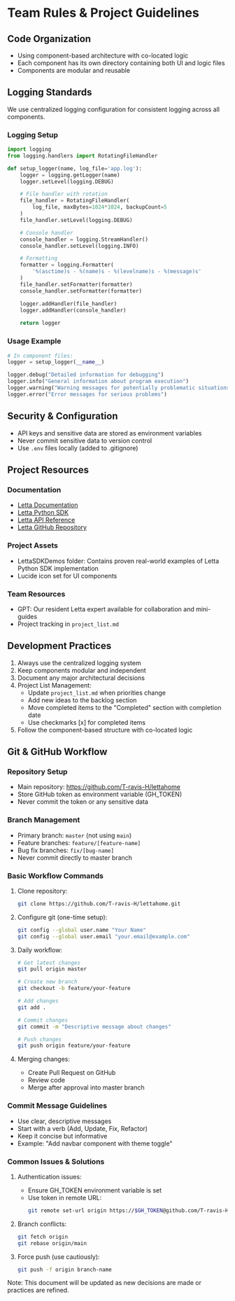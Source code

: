 # Team Rules & Project Guidelines

## Code Organization
- Using component-based architecture with co-located logic
- Each component has its own directory containing both UI and logic files
- Components are modular and reusable

## Logging Standards
We use centralized logging configuration for consistent logging across all components.

### Logging Setup
```python
import logging
from logging.handlers import RotatingFileHandler

def setup_logger(name, log_file='app.log'):
    logger = logging.getLogger(name)
    logger.setLevel(logging.DEBUG)

    # File handler with rotation
    file_handler = RotatingFileHandler(
        log_file, maxBytes=1024*1024, backupCount=5
    )
    file_handler.setLevel(logging.DEBUG)

    # Console handler
    console_handler = logging.StreamHandler()
    console_handler.setLevel(logging.INFO)

    # Formatting
    formatter = logging.Formatter(
        '%(asctime)s - %(name)s - %(levelname)s - %(message)s'
    )
    file_handler.setFormatter(formatter)
    console_handler.setFormatter(formatter)

    logger.addHandler(file_handler)
    logger.addHandler(console_handler)
    
    return logger
```

### Usage Example
```python
# In component files:
logger = setup_logger(__name__)

logger.debug("Detailed information for debugging")
logger.info("General information about program execution")
logger.warning("Warning messages for potentially problematic situations")
logger.error("Error messages for serious problems")
```

## Security & Configuration
- API keys and sensitive data are stored as environment variables
- Never commit sensitive data to version control
- Use `.env` files locally (added to .gitignore)

## Project Resources

### Documentation
- [Letta Documentation](https://docs.letta.com/introduction)
- [Letta Python SDK](https://docs.letta.com/python-reference/LocalClient)
- [Letta API Reference](https://docs.letta.com/api-reference/tools/get-tool)
- [Letta GitHub Repository](https://github.com/letta-ai/letta)

### Project Assets
- LettaSDKDemos folder: Contains proven real-world examples of Letta Python SDK implementation
- Lucide icon set for UI components

### Team Resources
- GPT: Our resident Letta expert available for collaboration and mini-guides
- Project tracking in `project_list.md`

## Development Practices
1. Always use the centralized logging system
2. Keep components modular and independent
3. Document any major architectural decisions
4. Project List Management:
   - Update `project_list.md` when priorities change
   - Add new ideas to the backlog section
   - Move completed items to the "Completed" section with completion date
   - Use checkmarks [x] for completed items
5. Follow the component-based structure with co-located logic

## Git & GitHub Workflow

### Repository Setup
- Main repository: https://github.com/T-ravis-H/lettahome
- Store GitHub token as environment variable (GH_TOKEN)
- Never commit the token or any sensitive data

### Branch Management
- Primary branch: `master` (not using `main`)
- Feature branches: `feature/[feature-name]`
- Bug fix branches: `fix/[bug-name]`
- Never commit directly to master branch

### Basic Workflow Commands
1. Clone repository:
   ```bash
   git clone https://github.com/T-ravis-H/lettahome.git
   ```

2. Configure git (one-time setup):
   ```bash
   git config --global user.name "Your Name"
   git config --global user.email "your.email@example.com"
   ```

3. Daily workflow:
   ```bash
   # Get latest changes
   git pull origin master

   # Create new branch
   git checkout -b feature/your-feature

   # Add changes
   git add .

   # Commit changes
   git commit -m "Descriptive message about changes"

   # Push changes
   git push origin feature/your-feature
   ```

4. Merging changes:
   - Create Pull Request on GitHub
   - Review code
   - Merge after approval into master branch

### Commit Message Guidelines
- Use clear, descriptive messages
- Start with a verb (Add, Update, Fix, Refactor)
- Keep it concise but informative
- Example: "Add navbar component with theme toggle"

### Common Issues & Solutions
1. Authentication issues:
   - Ensure GH_TOKEN environment variable is set
   - Use token in remote URL: 
     ```bash
     git remote set-url origin https://$GH_TOKEN@github.com/T-ravis-H/lettahome.git
     ```

2. Branch conflicts:
   ```bash
   git fetch origin
   git rebase origin/main
   ```

3. Force push (use cautiously):
   ```bash
   git push -f origin branch-name
   ```

Note: This document will be updated as new decisions are made or practices are refined. 